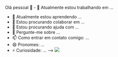  Olá pessoal 👋                                                                                                                                                                                                                                                                                                                                       - 🔭 Atualmente estou trabalhando em ...
- 🌱 Atualmente estou aprendendo ...
- 👯 Estou procurando colaborar em ...
- 🤔 Estou procurando ajuda com ...
- 💬 Pergunte-me sobre ...
- 📫 Como entrar em contato comigo: ...
- 😄 Pronomes: ...
- ⚡ Curiosidade: ...
-->                                                                                                                                                                                                                                                                                                                                                                                                                                                                                                                                                                                                                                                                                                   <a href="https://instagram.com/https://instagram.com/briann.rs?igshid=YmMyMTA2M2y=" target="_blank"><img src="https://img.shields.io/badge/-Instagram-%23E4405F?style=for-the-badge&logo=instagram&logoColor=white" target="_blank"></a>

